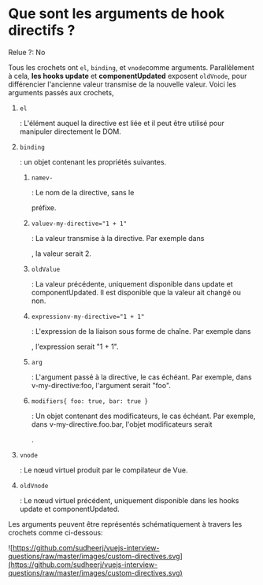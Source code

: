 # Que sont les arguments de hook directifs ?

Relue ?: No

Tous les crochets ont `el`, `binding`, et `vnode`comme arguments.   Parallèlement à cela,  **les hooks update**  et  **componentUpdated**  exposent `oldVnode`, pour différencier l'ancienne valeur transmise de la nouvelle valeur.  Voici les arguments passés aux crochets,

1. `el`
    
    : L'élément auquel la directive est liée et il peut être utilisé pour manipuler directement le DOM.
    
2. `binding`
    
    : un objet contenant les propriétés suivantes.
    
    1. `namev-`
        
        : Le nom de la directive, sans le
        
        préfixe.
        
    2. `valuev-my-directive="1 + 1"`
        
        : La valeur transmise à la directive.  Par exemple dans
        
        , la valeur serait 2.
        
    3. `oldValue`
        
        : La 
        valeur précédente, uniquement disponible dans update et 
        componentUpdated.  Il est disponible que la valeur ait changé ou non.
        
    4. `expressionv-my-directive="1 + 1"`
        
        : L'expression de la liaison sous forme de chaîne.  Par exemple dans
        
        , l'expression serait "1 + 1".
        
    5. `arg`
        
        : L'argument passé à la directive, le cas échéant.  Par exemple, dans v-my-directive:foo, l'argument serait "foo".
        
    6. `modifiers{ foo: true, bar: true }`
        
        : Un objet contenant des modificateurs, le cas échéant.  Par exemple, dans v-my-directive.foo.bar, l'objet modificateurs serait
        
        .
        
3. `vnode`
    
    : Le nœud virtuel produit par le compilateur de Vue.
    
4. `oldVnode`
    
    : Le nœud virtuel précédent, uniquement disponible dans les hooks update et componentUpdated.
    

Les arguments peuvent être représentés schématiquement à travers les crochets comme ci-dessous:

![https://github.com/sudheerj/vuejs-interview-questions/raw/master/images/custom-directives.svg](https://github.com/sudheerj/vuejs-interview-questions/raw/master/images/custom-directives.svg)